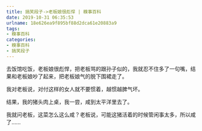 ```yaml
---
title: 搞笑段子->老板娘很彪悍 | 糗事百科
date: 2019-10-31 06:35:53
urlname: 18e626ea9f895bf88d2dca61e20883a9
tags: 
- 糗事百科
categories:
- 糗事百科
- 搞笑段子
---
```

去饭馆吃饭，老板娘很彪悍，把老板骂的跟孙子似的，我就忍不住多了一句嘴，结果和老板娘吵了起来，把老板娘气的脱下围裙走了。

我对老板说，对付这样的女人就不要惯着，越惯越脾气坏。

结果，我的猪头肉上桌，我一尝，咸到太平洋里去了。

我就问老板，这菜怎么这么咸？老板说，可能这猪活着的时候管闲事太多，所以咸了……



